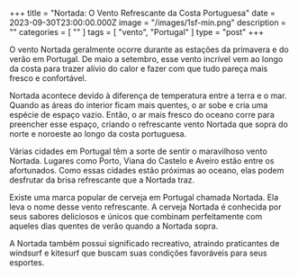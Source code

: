+++
title = "Nortada: O Vento Refrescante da Costa Portuguesa"
date = 2023-09-30T23:00:00.000Z
image = "/images/1sf-min.png"
description = ""
categories = [ "" ]
tags = [ "vento", "Portugal" ]
type = "post"
+++

O vento Nortada geralmente ocorre durante as estações da primavera e do verão em Portugal. De maio a setembro, esse vento incrível vem ao longo da costa para trazer alívio do calor e fazer com que tudo pareça mais fresco e confortável.

Nortada acontece devido à diferença de temperatura entre a terra e o mar. Quando as áreas do interior ficam mais quentes, o ar sobe e cria uma espécie de espaço vazio. Então, o ar mais fresco do oceano corre para preencher esse espaço, criando o refrescante vento Nortada que sopra do norte e noroeste ao longo da costa portuguesa.

Várias cidades em Portugal têm a sorte de sentir o maravilhoso vento Nortada. Lugares como Porto, Viana do Castelo e Aveiro estão entre os afortunados. Como essas cidades estão próximas ao oceano, elas podem desfrutar da brisa refrescante que a Nortada traz.

Existe uma marca popular de cerveja em Portugal chamada Nortada. Ela leva o nome desse vento refrescante. A cerveja Nortada é conhecida por seus sabores deliciosos e únicos que combinam perfeitamente com aqueles dias quentes de verão quando a Nortada sopra.

A Nortada também possui significado recreativo, atraindo praticantes de windsurf e kitesurf que buscam suas condições favoráveis para seus esportes.
